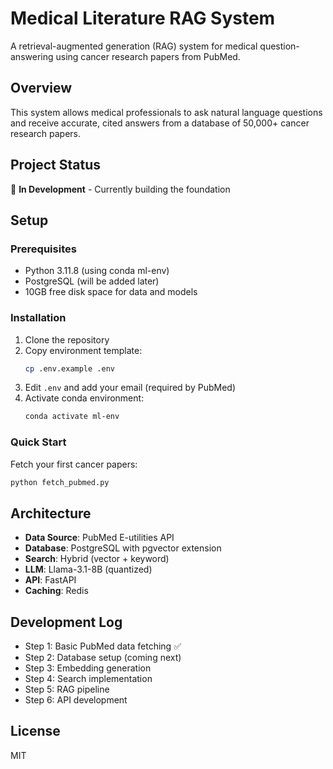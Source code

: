 # Medical Literature RAG System

A retrieval-augmented generation (RAG) system for medical question-answering using cancer research papers from PubMed.

## Overview

This system allows medical professionals to ask natural language questions and receive accurate, cited answers from a database of 50,000+ cancer research papers.

## Project Status

🚧 **In Development** - Currently building the foundation

## Setup

### Prerequisites
- Python 3.11.8 (using conda ml-env)
- PostgreSQL (will be added later)
- 10GB free disk space for data and models

### Installation

1. Clone the repository
2. Copy environment template:
   ```bash
   cp .env.example .env
   ```
3. Edit `.env` and add your email (required by PubMed)
4. Activate conda environment:
   ```bash
   conda activate ml-env
   ```

### Quick Start

Fetch your first cancer papers:
```bash
python fetch_pubmed.py
```

## Architecture

- **Data Source**: PubMed E-utilities API
- **Database**: PostgreSQL with pgvector extension
- **Search**: Hybrid (vector + keyword)
- **LLM**: Llama-3.1-8B (quantized)
- **API**: FastAPI
- **Caching**: Redis

## Development Log

- Step 1: Basic PubMed data fetching ✅
- Step 2: Database setup (coming next)
- Step 3: Embedding generation
- Step 4: Search implementation
- Step 5: RAG pipeline
- Step 6: API development

## License

MIT